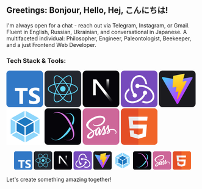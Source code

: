 ## Greetings: Bonjour, Hello, Hej, こんにちは!
I'm always open for a chat - reach out via Telegram, Instagram, or Gmail. Fluent in English, Russian, Ukrainian, and conversational in Japanese. A multifaceted individual: Philosopher, Engineer, Paleontologist, Beekeeper, and a just Frontend Web Developer.

### Tech Stack & Tools:
![TypeScript](./icons/ts.svg) ![React](./icons/react.svg) ![NextJS](./icons/nextjs.svg) ![Redux](./icons/redux.svg) ![Vite](./icons/vite.svg) ![Webpack](./icons/webpack.svg) ![StyleX](./icons/stylex.svg) ![SASS](./icons/sass.svg) ![HTML5](./icons/html.svg)

<p align="center">
    <img src="./icons/ts.svg" height=48/>
    <img src="./icons/react.svg" height=48/>
    <img src="./icons/nextjs.svg" height=48/>
    <img src="./icons/redux.svg" height=48/>
    <img src="./icons/vite.svg" height=48/>
    <img src="./icons/webpack.svg" height=48/>
    <img src="./icons/stylex.svg" height=48/>
    <img src="./icons/sass.svg" height=48/>
    <img src="./icons/html.svg" height=48/>
</p>

Let's create something amazing together!